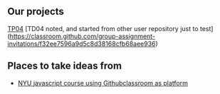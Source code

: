 Our projects
------------

[TP04]( https://classroom.github.com/assignment-invitations/40b6423932fdab13668f1fb65effb3b5 )
[TD04 noted, and started from other user repository just to test] (https://classroom.github.com/group-assignment-invitations/f32ee7596a9d5c8d38168cfb68aee936)

Places to take ideas from
-------------------------
- [NYU javascript course using Githubclassroom as platform](http://advanced-js.github.io/syllabus/)
